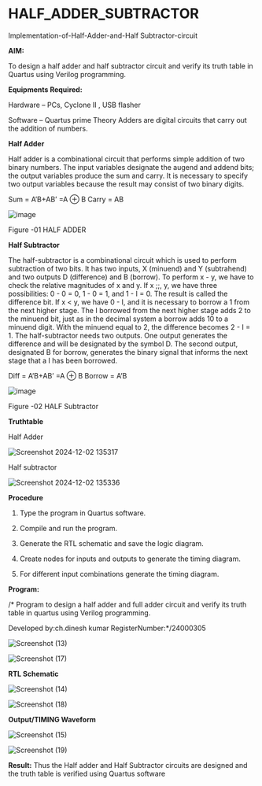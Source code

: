 # HALF_ADDER_SUBTRACTOR

Implementation-of-Half-Adder-and-Half Subtractor-circuit

**AIM:**

To design a half adder and half subtractor circuit and verify its truth table in Quartus using Verilog programming.

**Equipments Required:**

Hardware – PCs, Cyclone II , USB flasher 

Software – Quartus prime Theory Adders are digital circuits that carry out the addition of numbers.

**Half Adder**

Half adder is a combinational circuit that performs simple addition of two binary numbers. The input variables designate the augend and addend bits; the output variables produce the sum and carry. It is necessary to specify two output variables because the result may consist of two binary digits.

Sum = A’B+AB’ =A ⊕ B Carry = AB

![image](https://github.com/naavaneetha/HALF_ADDER_SUBTRACTOR/assets/154305477/bd4a0b2c-cdbc-4184-ab08-81578f121e1f)

Figure -01 HALF ADDER

**Half Subtractor**

The half-subtractor is a combinational circuit which is used to perform subtraction of two bits. It has two inputs, X (minuend) and Y (subtrahend) and two outputs D (difference) and B (borrow). To perform x - y, we have to check the relative magnitudes of x and y. If x ;;, y, we have three possibilities: 0 - 0 = 0, 1 - 0 = 1, and 1 - I = 0. The result is called the difference bit. If x < y, we have 0 - I, and it is necessary to borrow a 1 from the next higher stage. The I borrowed from the next higher stage adds 2 to the minuend bit, just as in the decimal system a borrow adds 10 to a minuend digit. With the minuend equal to 2, the difference becomes 2 - I = 1. The half-subtractor needs two outputs. One output generates the difference and will be designated by the symbol D. The second output, designated B for borrow, generates the binary signal that informs the next stage that a I has been borrowed. 

Diff = A’B+AB’ =A ⊕ B
Borrow = A’B

 ![image](https://github.com/naavaneetha/HALF_ADDER_SUBTRACTOR/assets/154305477/d76b099c-513f-4e7c-843a-e2fd028a531a)

Figure -02 HALF Subtractor

**Truthtable**

Half Adder

![Screenshot 2024-12-02 135317](https://github.com/user-attachments/assets/d5443434-8fe2-4d29-8944-75bbb990da1b)

Half subtractor

![Screenshot 2024-12-02 135336](https://github.com/user-attachments/assets/84469b00-1de2-44e4-bf91-93897cc31b10)

**Procedure**

1.	Type the program in Quartus software.

2.	Compile and run the program.

3.	Generate the RTL schematic and save the logic diagram.

4.	Create nodes for inputs and outputs to generate the timing diagram.

5.	For different input combinations generate the timing diagram.


**Program:**

/* Program to design a half adder and full adder circuit and verify its truth table in quartus using Verilog programming.

Developed by:ch.dinesh kumar RegisterNumber:*/24000305

![Screenshot (13)](https://github.com/user-attachments/assets/cbf11c32-c0aa-4ec7-971d-36e5000b3cd7)

![Screenshot (17)](https://github.com/user-attachments/assets/e098ab93-dd26-46f7-870e-33511b933364)

**RTL Schematic**

![Screenshot (14)](https://github.com/user-attachments/assets/52c2a856-9de2-4ce0-b2ce-3bff5b6e3b19)


![Screenshot (18)](https://github.com/user-attachments/assets/3e34dd5d-2067-401f-87d1-d266675931ea)

**Output/TIMING Waveform**

![Screenshot (15)](https://github.com/user-attachments/assets/f938c7d3-296b-4866-8bc0-47bd0ea1d768)

![Screenshot (19)](https://github.com/user-attachments/assets/5cd779e4-1ee7-4b6e-9983-322c08777cfe)

**Result:** Thus the Half adder and Half Subtractor circuits are designed and the truth table is verified using Quartus software
